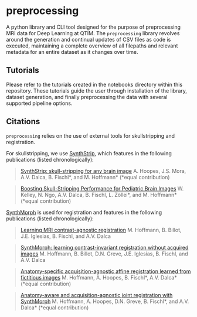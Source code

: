 # preprocessing

A python library and CLI tool designed for the purpose of preprocessing MRI data for Deep Learning at QTIM. The `preprocessing` library revolves around the generation and continual updates of CSV files as code is executed, maintaining a complete overview of all filepaths and relevant metadata for an entire dataset as it changes over time.

## Tutorials

Please refer to the tutorials created in the notebooks directory within this repository. These tutorials guide the user through installation of the library, dataset generation, and finally preprocessing the data with several supported pipeline options. 

## Citations
`preprocessing` relies on the use of external tools for skullstripping and registration.

For skullstripping, we use [SynthStrip](https://surfer.nmr.mgh.harvard.edu/docs/synthstrip/), which features in the following publications (listed chronologically):
> [SynthStrip: skull-stripping for any brain image](https://www.sciencedirect.com/science/article/pii/S1053811922005900)
> A. Hoopes, J.S. Mora, A.V. Dalca, B. Fischl*, and M. Hoffmann* (*equal contribution)

> [Boosting Skull-Stripping Performance for Pediatric Brain Images](https://arxiv.org/abs/2402.16634)
> W. Kelley, N. Ngo, A.V. Dalca, B. Fischl, L. Zöllei*, and M. Hoffmann* (*equal contribution)

[SynthMorph](https://martinos.org/malte/synthmorph/) is used for registration and features in the following publications (listed chronologically):

> [Learning MRI contrast-agnostic registration](https://martinos.org/malte/synthmorph/papers/hoffmann2021learning.pdf)
> M. Hoffmann, B. Billot, J.E. Iglesias, B. Fischl, and A.V. Dalca 

> [SynthMorph: learning contrast-invariant registration without acquired images](https://arxiv.org/abs/2004.10282)
> M. Hoffmann, B. Billot, D.N. Greve, J.E. Iglesias, B. Fischl, and A.V. Dalca

> [Anatomy-specific acquisition-agnostic affine registration learned from fictitious images](https://martinos.org/malte/synthmorph/papers/hoffmann2023anatomy.pdf)
> M. Hoffmann, A. Hoopes, B. Fischl*, A.V. Dalca* (*equal contribution)

> [Anatomy-aware and acquisition-agnostic joint registration with SynthMorph](https://arxiv.org/abs/2301.11329)
> M. Hoffmann, A. Hoopes, D.N. Greve, B. Fischl*, and A.V. Dalca* (*equal contribution) 

